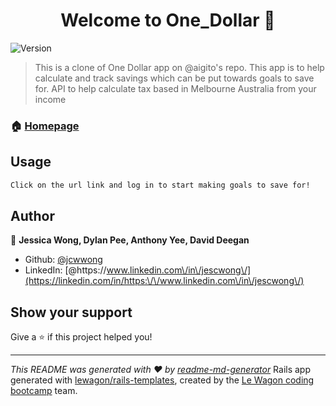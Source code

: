 <h1 align="center">Welcome to One_Dollar 👋</h1>
<p>
  <img alt="Version" src="https://img.shields.io/badge/version-clone-blue.svg?cacheSeconds=2592000" />
</p>

> This is a clone of One Dollar app on @aigito's repo. 
> This app is to help calculate and track savings which can be put towards goals to save for. 
> API to help calculate tax based in Melbourne Australia from your income


### 🏠 [Homepage](http://www.savewithonedollar-domain.fun/)

## Usage

```sh
Click on the url link and log in to start making goals to save for!
```

## Author

👤 **Jessica Wong, Dylan Pee, Anthony Yee, David Deegan**

* Github: [@jcwwong](https://github.com/jcwwong)
* LinkedIn: [@https:\/\/www.linkedin.com\/in\/jescwong\/](https://linkedin.com/in/https:\/\/www.linkedin.com\/in\/jescwong\/)

## Show your support

Give a ⭐️ if this project helped you!

***
_This README was generated with ❤️  by [readme-md-generator](https://github.com/kefranabg/readme-md-generator)_
Rails app generated with [lewagon/rails-templates](https://github.com/lewagon/rails-templates), created by the [Le Wagon coding bootcamp](https://www.lewagon.com) team.
